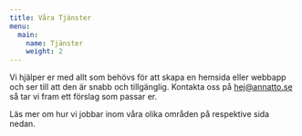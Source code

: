 ```yaml
---
title: Våra Tjänster
menu:
  main:
    name: Tjänster
    weight: 2
---
```


Vi hjälper er med allt som behövs för att skapa en hemsida eller webbapp och ser till att den är snabb och tillgänglig. Kontakta oss på hej@annatto.se så tar vi fram ett förslag som passar er.

Läs mer om hur vi jobbar inom våra olika områden på respektive sida nedan.
